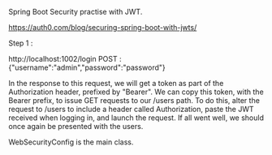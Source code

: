 Spring Boot Security practise with JWT.

https://auth0.com/blog/securing-spring-boot-with-jwts/

Step 1 :

http://localhost:1002/login
POST : {"username":"admin","password":"password"}


In the response to this request, we will get a token as part of the Authorization header, prefixed by "Bearer".
We can copy this token, with the Bearer prefix, to issue GET requests to our /users path. To do this, alter the request to /users to include a header called Authorization, paste the JWT received when logging in, and launch the request.
If all went well, we should once again be presented with the users.

WebSecurityConfig is the main class.